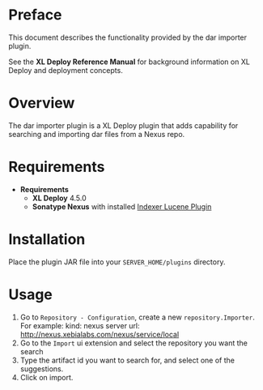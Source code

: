 # Preface #

This document describes the functionality provided by the dar importer plugin.

See the **XL Deploy Reference Manual** for background information on XL Deploy and deployment concepts.

# Overview #

The dar importer plugin is a XL Deploy plugin that adds capability for searching and importing dar files from a Nexus repo.

# Requirements #

* **Requirements**
	* **XL Deploy** 4.5.0
	* **Sonatype Nexus** with installed [Indexer Lucene Plugin](http://mvnrepository.com/artifact/org.sonatype.nexus.plugins/nexus-indexer-lucene-plugin)

# Installation #

Place the plugin JAR file into your `SERVER_HOME/plugins` directory.

# Usage #

1. Go to `Repository - Configuration`, create a new `repository.Importer`.
   For example: 
   kind: nexus
   server url: http://nexus.xebialabs.com/nexus/service/local
2. Go to the `Import` ui extension and select the repository you want the search
3. Type the artifact id you want to search for, and select one of the suggestions.
4. Click on import.
